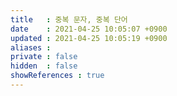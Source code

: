 ```yaml
---
title   : 중복 문자, 중복 단어
date    : 2021-04-25 10:05:07 +0900
updated : 2021-04-25 10:05:19 +0900
aliases : 
private : false
hidden  : false
showReferences : true
---
```

# 
